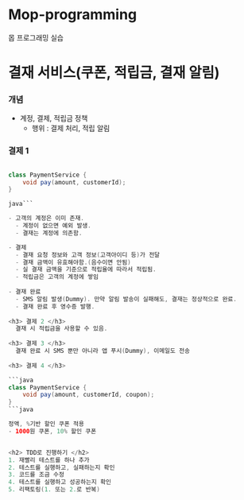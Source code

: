 # Mop-programming
몹 프로그래밍 실습
<h1>결재 서비스(쿠폰, 적립금, 결재 알림)</h1>

<h3> 개념</h3>

- 계정, 결제, 적립금 정책
  - 행위 : 결제 처리, 적립 알림
  
<h3> 결제 1 </h3>

```java

class PaymentService {
    void pay(amount, customerId);
}

java```

- 고객의 계정은 이미 존재.
  - 계정이 없으면 예외 발생.
  - 결재는 계정에 의존함.

- 결제
  - 결재 요청 정보와 고객 정보(고객아이디 등)가 전달
  - 결재 금액이 유효해야함.(음수이면 안됨)
  - 실 결재 금액을 기준으로 적립율에 따라서 적립됨.
  - 적립금은 고객의 계정에 쌓임
  
- 결재 완료
  - SMS 알림 발생(Dummy). 만약 알림 발송이 실패해도, 결재는 정상적으로 완료.
  - 결재 완료 후 영수증 발행.  
  
<h3> 결제 2 </h3>
  결재 시 적립금을 사용할 수 있음.
  
<h3> 결제 3 </h3>
  결재 완료 시 SMS 뿐만 아니라 앱 푸시(Dummy), 이메일도 전송
  
<h3> 결제 4 </h3>  

```java
class PaymentService {
    void pay(amount, customerId, coupon);
}
```java

정액, %기반 할인 쿠폰 적용
- 1000원 쿠폰, 10% 할인 쿠폰


<h2> TDD로 진행하기 </h2>
1. 재빨리 테스트를 하나 추가
2. 테스트를 실행하고, 실패하는지 확인
3. 코드를 조금 수정
4. 테스트를 실행하고 성공하는지 확인
5. 리팩토링(1. 또는 2.로 반복)
  
  
  
